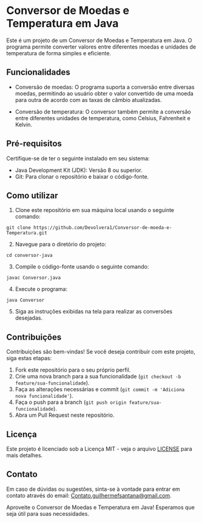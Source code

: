 # Conversor de Moedas e Temperatura em Java

Este é um projeto de um Conversor de Moedas e Temperatura em Java. O programa permite converter valores entre diferentes moedas e unidades de temperatura de forma simples e eficiente.

## Funcionalidades

- Conversão de moedas: O programa suporta a conversão entre diversas moedas, permitindo ao usuário obter o valor convertido de uma moeda para outra de acordo com as taxas de câmbio atualizadas.

- Conversão de temperatura: O conversor também permite a conversão entre diferentes unidades de temperatura, como Celsius, Fahrenheit e Kelvin.

## Pré-requisitos

Certifique-se de ter o seguinte instalado em seu sistema:

- Java Development Kit (JDK): Versão 8 ou superior.
- Git: Para clonar o repositório e baixar o código-fonte.

## Como utilizar

1. Clone este repositório em sua máquina local usando o seguinte comando:

```
git clone https://github.com/Devolvera1/Conversor-de-moeda-e-Temperatura.git
```

2. Navegue para o diretório do projeto:

```
cd conversor-java
```

3. Compile o código-fonte usando o seguinte comando:

```
javac Conversor.java
```

4. Execute o programa:

```
java Conversor
```

5. Siga as instruções exibidas na tela para realizar as conversões desejadas.

## Contribuições

Contribuições são bem-vindas! Se você deseja contribuir com este projeto, siga estas etapas:

1. Fork este repositório para o seu próprio perfil.
2. Crie uma nova branch para a sua funcionalidade (`git checkout -b feature/sua-funcionalidade`).
3. Faça as alterações necessárias e commit (`git commit -m 'Adiciona nova funcionalidade'`).
4. Faça o push para a branch (`git push origin feature/sua-funcionalidade`).
5. Abra um Pull Request neste repositório.

## Licença

Este projeto é licenciado sob a Licença MIT - veja o arquivo [LICENSE](LICENSE) para mais detalhes.

## Contato

Em caso de dúvidas ou sugestões, sinta-se à vontade para entrar em contato através do email: Contato.guilhermefsantana@gmail.com.
<script src="https://platform.linkedin.com/badges/js/profile.js" async defer type="text/javascript"></script>

Aproveite o Conversor de Moedas e Temperatura em Java! Esperamos que seja útil para suas necessidades.
